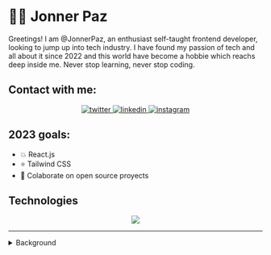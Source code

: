 # 🧑‍💻 Jonner Paz

Greetings! I am @JonnerPaz, an enthusiast self-taught frontend developer, looking to jump up into tech industry. I have found my passion of tech and all about it since 2022 and this world have become a hobbie which reachs deep inside me. Never stop learning, never stop coding.

## Contact with me:

<p align="center">
  <a href="https://twitter.com/Jonner_Paz">
    <img alt="twitter" src="https://skillicons.dev/icons?i=twitter" />
  </a>
  <a href="https://www.linkedin.com/in/jonner-paz-a85351203/">
    <img alt="linkedin" src="https://skillicons.dev/icons?i=linkedin" />
  </a>
  <a href="https://www.instagram.com/jonnerpazp/">
    <img alt="instagram" src="https://skillicons.dev/icons?i=instagram" />
  </a>
</p>

## 2023 goals:

- 💥 React.js
- ⭐ Tailwind CSS
- 🤝 Colaborate on open source proyects

## Technologies

<p align="center">
  <a href="https://skillicons.dev">
    <img src="https://skillicons.dev/icons?i=js,html,css,sass,git,linux,neovim,vscode" />
  </a>
</p>

---

<details>
  <summary>Background</summary>
  I started styding psychology in 2019 and I'm in love with it since. In 2020 due to lockdown I really didn't know if it could be possible to keep my instance in college, so I have nothing but to look for other alternatives to work from home or something reliable to study online.
  
  It was on late 2021 when I was going home, scrolling down on instagram that an advertise pop up on my phone about web development and decided to give it a try. It was love at first sight. I receive a scolarship from a friend to study on an educational online platform and push all my efforts to learn web development. It was hard though, but something within me makes me resonate deep on this kind of art, like every programmer were like a digital craftsman, and I wanted to be one too. 2022 was the year that I really took this thing about programming and IT in generally really serious. From there, I have dedicated my time on study web development and psychology at the same time, hoping one day being able to merge both passions into one fun and amazing creation.
</details>
